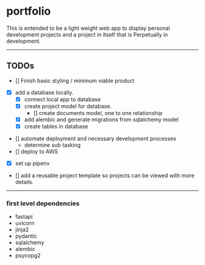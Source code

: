 # portfolio
This is entended to be a light weight web app to display personal development projects and a project in itself that is Perpetually in development.

---

## TODOs
- [] Finish basic styling / minimum viable product
- [x] add a database locally.
    - [x] connect local app to database
    - [x] create project model for database. 
        - [] create documents model, one to one relationship
    - [x] add alembic and generate migrations from sqlalchemy model
    - [x] create tables in database

- [] automate deployment and necessary development processes
    - determine sub tasking
- [] deploy to AWS
- [x] set up pipenv
- [] add a reusable project template so projects can be viewed with more details.
---

### first level dependencies
- fastapi
- uvicorn
- jinja2
- pydantic
- sqlalchemy
- alembic
- psycopg2
